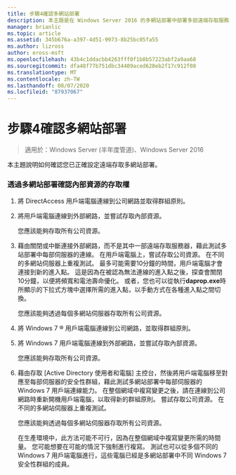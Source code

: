 ```yaml
---
title: 步驟4確認多網站部署
description: 本主題是在 Windows Server 2016 的多網站部署中部署多部遠端存取服務器指南的一部分。
manager: brianlic
ms.topic: article
ms.assetid: 345b676a-a397-4d51-9973-8b25bc05fa55
ms.author: lizross
author: eross-msft
ms.openlocfilehash: 43b4c1ddacbb4263fff0f1b8b57223abf2a9aa68
ms.sourcegitcommit: dfa48f77b751dbc34409aced628eb2f17c912f08
ms.translationtype: MT
ms.contentlocale: zh-TW
ms.lasthandoff: 08/07/2020
ms.locfileid: "87937067"
---
```

# <a name="step-4-verify-the-multisite-deployment"></a>步驟4確認多網站部署

>適用於：Windows Server (半年度管道)、Windows Server 2016

本主題說明如何確認您已正確設定遠端存取多網站部署。

### <a name="to-verify-access-to-internal-resources-through-the-multisite-deployment"></a>透過多網站部署確認內部資源的存取權

1.  將 DirectAccess 用戶端電腦連線到公司網路並取得群組原則。

2.  將用戶端電腦連線到外部網路，並嘗試存取內部資源。

    您應該能夠存取所有公司資源。

3.  藉由關閉或中斷連接外部網路，而不是其中一部遠端存取服務器，藉此測試多站部署中每部伺服器的連線。 在用戶端電腦上，嘗試存取公司資源。 在不同的多網站伺服器上重複測試。 最多可能需要10分鐘的時間，用戶端電腦才會連接到新的進入點。 這是因為在被認為無法連線的進入點之後，探查會關閉10分鐘，以便將頻寬和電池壽命優化。 或者，您也可以從執行**daprop.exe**時所顯示的下拉式方塊中選擇所需的進入點，以手動方式在各種進入點之間切換。

    您應該能夠透過每個多網站伺服器存取所有公司資源。

4.  將 Windows 7 &reg; 用戶端電腦連線到公司網路，並取得群組原則。

5.  將 Windows 7 用戶端電腦連線到外部網路，並嘗試存取內部資源。

    您應該能夠存取所有公司資源。

6.  藉由存取 [Active Directory 使用者和電腦] 主控台，然後將用戶端電腦移至對應至每部伺服器的安全性群組，藉此測試多網站部署中每部伺服器的 Windows 7 用戶端連線能力。 在整個網域中複寫變更之後，請在連線到公司網路時重新開機用戶端電腦，以取得新的群組原則。 嘗試存取公司資源。 在不同的多網站伺服器上重複測試。

    您應該能夠透過每個多網站伺服器存取所有公司資源。

    在生產環境中，此方法可能不可行，因為在整個網域中複寫變更所需的時間量。 您可能想要在可能的情況下強制進行複寫。 測試也可以從多個不同的 Windows 7 用戶端電腦進行，這些電腦已經是多網站部署中不同 Windows 7 安全性群組的成員。



